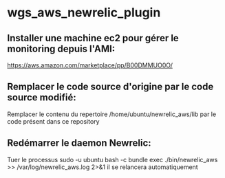 # wgs_aws_newrelic_plugin

## Installer une machine ec2 pour gérer le monitoring depuis l'AMI:

https://aws.amazon.com/marketplace/pp/B00DMMUO0O/

## Remplacer le code source d'origine par le code source modifié:

Remplacer le contenu du repertoire /home/ubuntu/newrelic_aws/lib par le code présent dans ce repository

## Redémarrer le daemon Newrelic:

Tuer le processus sudo -u ubuntu bash -c bundle exec ./bin/newrelic_aws >> /var/log/newrelic_aws.log 2>&1 il se relancera automatiquement
